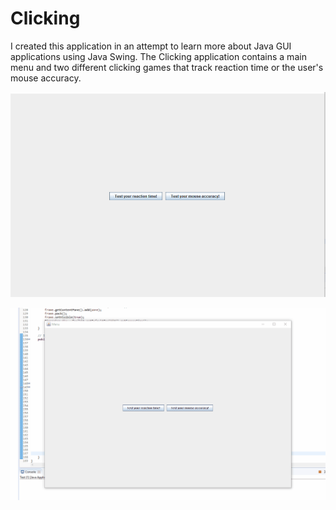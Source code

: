 # Clicking
I created this application in an attempt to learn more about Java GUI applications using Java Swing. The Clicking application contains a main menu and two different clicking games that track reaction time or the user's mouse accuracy.

![Reaction Game Demo](demos/ReactionGame.gif)

![Accuracy Game Demo](demos/AccuracyGame.gif)
